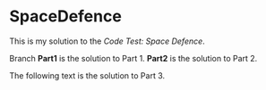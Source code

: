 # SpaceDefence
This is my solution to the *Code Test: Space Defence*.

Branch **Part1** is the solution to Part 1. **Part2** is the solution to Part 2. 

The following text is the solution to Part 3.